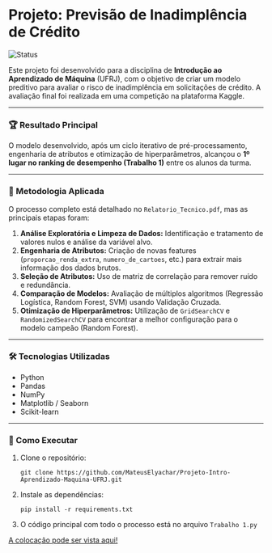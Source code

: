 # Projeto: Previsão de Inadimplência de Crédito

![Status](https://img.shields.io/badge/status-concluído-success)

Este projeto foi desenvolvido para a disciplina de **Introdução ao Aprendizado de Máquina** (UFRJ), com o objetivo de criar um modelo preditivo para avaliar o risco de inadimplência em solicitações de crédito. A avaliação final foi realizada em uma competição na plataforma Kaggle. 

---

### 🏆 Resultado Principal

O modelo desenvolvido, após um ciclo iterativo de pré-processamento, engenharia de atributos e otimização de hiperparâmetros, alcançou o **1º lugar no ranking de desempenho (Trabalho 1)** entre os alunos da turma.

---

### 📖 Metodologia Aplicada

O processo completo está detalhado no `Relatorio_Tecnico.pdf`, mas as principais etapas foram:
1.  **Análise Exploratória e Limpeza de Dados:** Identificação e tratamento de valores nulos e análise da variável alvo.
2.  **Engenharia de Atributos:** Criação de novas features (`proporcao_renda_extra`, `numero_de_cartoes`, etc.) para extrair mais informação dos dados brutos.
3.  **Seleção de Atributos:** Uso de matriz de correlação para remover ruído e redundância.
4.  **Comparação de Modelos:** Avaliação de múltiplos algoritmos (Regressão Logística, Random Forest, SVM) usando Validação Cruzada.
5.  **Otimização de Hiperparâmetros:** Utilização de `GridSearchCV` e `RandomizedSearchCV` para encontrar a melhor configuração para o modelo campeão (Random Forest).

---

### 🛠️ Tecnologias Utilizadas
- Python
- Pandas
- NumPy
- Matplotlib / Seaborn
- Scikit-learn

---

### 🚀 Como Executar
1. Clone o repositório:
   ```
   git clone https://github.com/MateusElyachar/Projeto-Intro-Aprendizado-Maquina-UFRJ.git
   ```
2. Instale as dependências:
   ```
   pip install -r requirements.txt
   ```
3. O código principal com todo o processo está no arquivo `Trabalho 1.py`


[A colocação pode ser vista aqui!](https://www.kaggle.com/competitions/eel-891-2025-01-trabalho-1/leaderboard)
